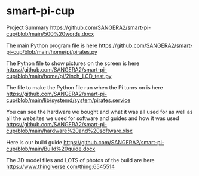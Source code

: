 # smart-pi-cup

Project Summary https://github.com/SANGERA2/smart-pi-cup/blob/main/500%20words.docx

The main Python program file is here https://github.com/SANGERA2/smart-pi-cup/blob/main/home/pi/pirates.py

The Python file to show pictures on the screen is here https://github.com/SANGERA2/smart-pi-cup/blob/main/home/pi/2inch_LCD_test.py

The file to make the Python file run when the Pi turns on is here https://github.com/SANGERA2/smart-pi-cup/blob/main/lib/systemd/system/pirates.service

You can see the hardware we bought and what it was all used for as well as all the websites we used for software and guides and how it was used https://github.com/SANGERA2/smart-pi-cup/blob/main/hardware%20and%20software.xlsx

Here is our build guide https://github.com/SANGERA2/smart-pi-cup/blob/main/Build%20guide.docx

The 3D model files and LOTS of photos of the build are here https://www.thingiverse.com/thing:6545514

